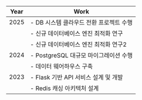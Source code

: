 | Year | Work                                |
|------|-------------------------------------|
| 2025 | - DB 시스템 클라우드 전환 프로젝트 수행  |
|      | - 신규 데이터베이스 엔진 최적화 연구    |
|      | - 신규 데이터베이스 엔진 최적화 연구2    |
| 2024 | - PostgreSQL 대규모 마이그레이션 수행 |
|      | - 데이터 웨어하우스 구축             |
| 2023 | - Flask 기반 API 서비스 설계 및 개발 |
|      | - Redis 캐싱 아키텍처 설계          |
